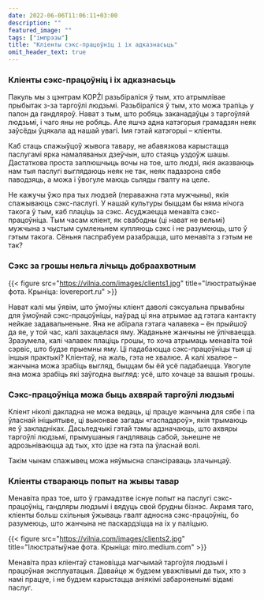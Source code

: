 ```yaml
---
date: 2022-06-06T11:06:11+03:00
description: ""
featured_image: ""
tags: ["імпрэзы"]
title: "Кліенты сэкс-працоўніц і іх адказнасьць"
omit_header_text: true
---
```



### Кліенты сэкс-працоўніц і іх адказнасьць

Пакуль мы з цэнтрам KOPŽI разьбіраліся ў тым, хто атрымлівае прыбытак з-за таргоўлі людзьмі. Разьбіраліся ў тым, хто можа трапіць у палон да гандляроў. Нават з тым, што робяць заканадаўцы з таргоўляй людзьмі, і чаго яны не робяць. Але яшчэ адна катэгорыя грамадзян неяк заўсёды ўцякала ад нашай увагі. Імя гэтай катэгорыі – кліенты.

Каб стаць спажыўцоў жывога тавару, не абавязкова карыстацца паслугамі ярка намаляваных дзеўчын, што стаяць уздоўж шашы. Дастаткова проста заплюшчыць вочы на тое, што людзі, якія аказваюць нам тыя паслугі выглядаюць неяк не так, неяк падазрона сябе паводзяць, а можа і ўвогуле маюць сьляды гвалту на целе.

Не кажучы ўжо пра тых людзей (пераважна гэта мужчыны), якія спажываюць сэкс-паслугі. У нашай культуры быццам бы няма нічога такога ў тым, каб плаціць за сэкс. Асуджаецца менавіта сэкс-працоўніца. Тым часам кліент, як свабодны (ці нават не вельмі) мужчына з чыстым сумленьнем купляюць сэкс і не разумеюць, што ў гэтым такога. Сёньня паспрабуем разабрацца, што менавіта з гэтым не так?

### Сэкс за грошы нельга лічыць добраахвотным

{{< figure src="https://vilnia.com/images/clients1.jpg" title="Ілюстратыўнае фота. Крыніца: lovereport.ru" >}}

Нават калі мы ўявім, што ўмоўны кліент даволі сэксуальна прывабны для ўмоўнай сэкс-працоўніцы, наўрад ці яна атрымае ад гэтага кантакту нейкае задавальненьне. Яна не абірала гэтага чалавека – ён прыйшоў да яе, у той час, калі захацелася яму. Жаданьне жанчыны не ўлічваецца. Зразумела, калі чалавек плаціць грошы, то хоча атрымаць менавіта той сэрвіс, што будзе прыемны яму. Ці падабаюцца сэкс-працоўніцы тыя ці іншыя практыкі? Кліентаў, на жаль, гэта не хвалюе. А калі хвалюе – жанчына можа зрабіць выгляд, быццам бы ёй усё падабаецца. Увогуле яна можа зрабіць які заўгодна выгляд: усё, што хочаце за вашыя грошы.

### Сэкс-працоўніца можа быць ахвярай таргоўлі людзьмі

Кліент ніколі дакладна не можа ведаць, ці працуе жанчына для сябе і па ўласнай ініцыятыве, ці выконвае загады «гаспадароў», якія трымаюць яе ў закладніках. Дасьледчыкі гэтай тэмы адзначаюць, што ахвяры таргоўлі людзьмі, прымушаныя гандляваць сабой, зьнешне не адрозьніваюцца ад тых, хто ідзе на гэта па ўласнай волі.

Такім чынам спажывец можа няўмысна спансіраваць злачынцаў.

### Кліенты ствараюць попыт на жывы тавар

Менавіта праз тое, што ў грамадзтве існуе попыт на паслугі сэкс-працоўніц, гандляры людзьмі і вядуць свой брудны бізнэс. Акрамя таго, кліенты больш схільныя ўжываць гвалт адносна сэкс-працоўніц, бо разумеюць, што жанчына не паскардзіцца на іх у паліцыю.

{{< figure src="https://vilnia.com/images/clients2.jpg" title="Ілюстратыўнае фота. Крыніца: miro.medium.com" >}}

Менавіта праз кліентаў становіцца магчымай таргоўля людзьмі і працоўная эксплуатацыя. Давайце ж будзем уважлівымі да тых, хто з намі працуе, і не будзем карыстацца аніякімі забароненымі відамі паслуг.
